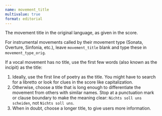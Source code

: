 ```yaml
---
name: movement_title
multivalue: true
format: editorial
---
```

The movement title in the original language, as given in the score.

For instrumental movements called by their movement type (Sonata, Overture, Sinfonia, etc.), leave `movement_title` blank and type these in `movement_type_orig`.

If a vocal movement has no title, use the first few words (also known as the incipit) as the title:

1. Ideally, use the first line of poetry as the title. You might have to search for a libretto or look for clues in the score like capitalization.
2. Otherwise, choose a title that is long enough to differentiate the movement from others with similar names. Stop at a punctuation mark or clause boundary to make the meaning clear: `Nichts soll uns scheiden`, not `Nichts soll uns`.
3. When in doubt, choose a longer title, to give users more information.

